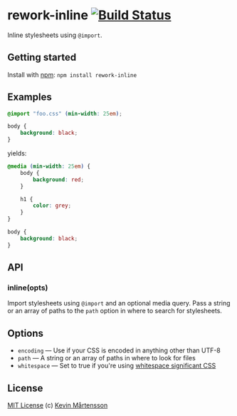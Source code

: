 # rework-inline [![Build Status](https://secure.travis-ci.org/kevva/rework-inline.png?branch=master)](http://travis-ci.org/kevva/rework-inline)

Inline stylesheets using `@import`.

## Getting started

Install with [npm](https://npmjs.org/package/rework-inline): `npm install rework-inline`

## Examples

```css
@import "foo.css" (min-width: 25em);

body {
    background: black;
}
```

yields:

```css
@media (min-width: 25em) {
    body {
        background: red;
    }

    h1 {
        color: grey;
    }
}

body {
    background: black;
}
```

## API

### inline(opts)

Import stylesheets using `@import` and an optional media query. Pass a string or 
an array of paths to the `path` option in where to search for stylesheets.

## Options

* `encoding` — Use if your CSS is encoded in anything other than UTF-8
* `path` — A string or an array of paths in where to look for files
* `whitespace` — Set to true if you're using [whitespace significant CSS](https://npmjs.org/package/css-whitespace)

## License

[MIT License](http://en.wikipedia.org/wiki/MIT_License) (c) [Kevin Mårtensson](http://kevinmartensson.com)
